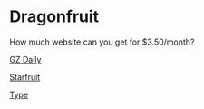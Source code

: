 # Dragonfruit

How much website can you get for $3.50/month?

[GZ Daily](/gzdaily)

[Starfruit](/Starfruit)

[Type](/type)
